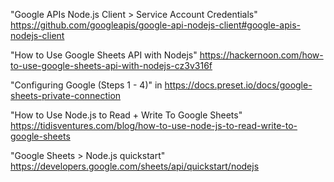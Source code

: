 "Google APIs Node.js Client > Service Account Credentials" https://github.com/googleapis/google-api-nodejs-client#google-apis-nodejs-client

"How to Use Google Sheets API with Nodejs" https://hackernoon.com/how-to-use-google-sheets-api-with-nodejs-cz3v316f

"Configuring Google (Steps 1 - 4)" in https://docs.preset.io/docs/google-sheets-private-connection

"How to Use Node.js to Read + Write To Google Sheets" https://tidisventures.com/blog/how-to-use-node-js-to-read-write-to-google-sheets

"Google Sheets > Node.js quickstart" https://developers.google.com/sheets/api/quickstart/nodejs